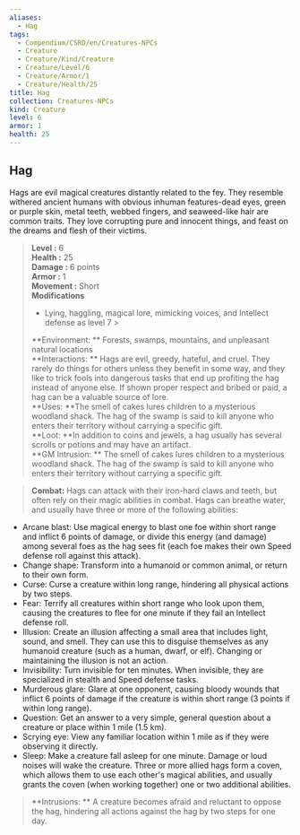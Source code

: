 ```yaml
---
aliases:
  - Hag
tags:
  - Compendium/CSRD/en/Creatures-NPCs
  - Creature
  - Creature/Kind/Creature
  - Creature/Level/6
  - Creature/Armor/1
  - Creature/Health/25
title: Hag
collection: Creatures-NPCs
kind: Creature
level: 6
armor: 1
health: 25
---
```

## Hag  
Hags are evil magical creatures distantly related to the fey. They resemble withered ancient humans with obvious inhuman features-dead eyes, green or purple skin, metal teeth, webbed fingers, and seaweed-like hair are common traits. They love corrupting pure and innocent things, and feast on the dreams and flesh of their victims.  

  
> **Level :** 6  
> **Health :** 25  
> **Damage :** 6 points  
> **Armor :** 1  
> **Movement :** Short  
> **Modifications**  
>- Lying, haggling, magical lore, mimicking voices, and Intellect defense as level 7 >
>  
> **Environment: ** Forests, swamps, mountains, and unpleasant natural locations  
> **Interactions: ** Hags are evil, greedy, hateful, and cruel. They rarely do things for others unless they benefit in some way, and they like to trick fools into dangerous tasks that end up profiting the hag instead of anyone else. If shown proper respect and bribed or paid, a hag can be a valuable source of lore.  
> **Uses: **The smell of cakes lures children to a mysterious woodland shack. The hag of the swamp is said to kill anyone who enters their territory without carrying a specific gift.  
> **Loot: **In addition to coins and jewels, a hag usually has several scrolls or potions and may have an artifact.  
> **GM Intrusion: ** The smell of cakes lures children to a mysterious woodland shack. The hag of the swamp is said to kill anyone who enters their territory without carrying a specific gift.  

> **Combat:** 
> Hags can attack with their iron-hard claws and teeth, but often rely on their magic abilities in combat. Hags can breathe water, and usually have three or more of the following abilities: 
* Arcane blast: Use magical energy to blast one foe within short range and inflict 6 points of damage, or divide this energy (and damage) among several foes as the hag sees fit (each foe makes their own Speed defense roll against this attack). 
* Change shape: Transform into a humanoid or common animal, or return to their own form. 
* Curse: Curse a creature within long range, hindering all physical actions by two steps. 
* Fear: Terrify all creatures within short range who look upon them, causing the creatures to flee for one minute if they fail an Intellect defense roll. 
* Illusion: Create an illusion affecting a small area that includes light, sound, and smell. They can use this to disguise themselves as any humanoid creature (such as a human, dwarf, or elf). Changing or maintaining the illusion is not an action. 
* Invisibility: Turn invisible for ten minutes. When invisible, they are specialized in stealth and Speed defense tasks. 
* Murderous glare: Glare at one opponent, causing bloody wounds that inflict 6 points of damage if the creature is within short range (3 points if within long range). 
* Question: Get an answer to a very simple, general question about a creature or place within 1 mile (1.5 km). 
* Scrying eye: View any familiar location within 1 mile as if they were observing it directly. 
* Sleep: Make a creature fall asleep for one minute. Damage or loud noises will wake the creature. 
Three or more allied hags form a coven, which allows them to use each other's magical abilities, and usually grants the coven (when working together) one or two additional abilities.  
  

> **Intrusions: ** 
> A creature becomes afraid and reluctant to oppose the hag, hindering all actions against the hag by two steps for one day.  

